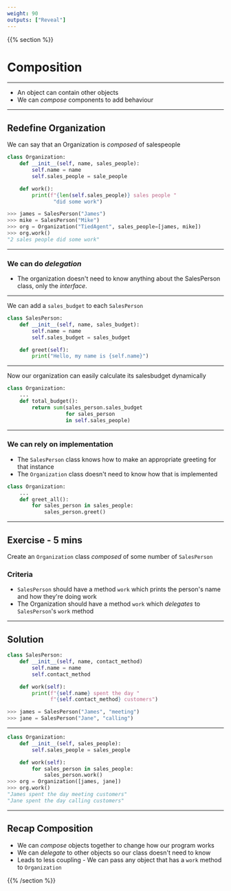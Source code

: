 ```yaml
---
weight: 90
outputs: ["Reveal"]
---
```


{{% section %}}

# Composition

---

- An object can contain other objects
- We can *compose* components to add behaviour

---

## Redefine Organization

We can say that an Organization is *composed* of salespeople

```python
class Organization:
    def __init__(self, name, sales_people):
        self.name = name
        self.sales_people = sale_people

    def work():
        print(f"{len(self.sales_people)} sales people "
               "did some work")

>>> james = SalesPerson("James")
>>> mike = SalesPerson("Mike")
>>> org = Organization("TiedAgent", sales_people=[james, mike])
>>> org.work()
"2 sales people did some work"
```

---

### We can do *delegation*

- The organization doesn't need to know anything about the SalesPerson class, only the *interface*.

---

We can add a `sales_budget` to each `SalesPerson`

```python
class SalesPerson:
    def __init__(self, name, sales_budget):
        self.name = name
        self.sales_budget = sales_budget

    def greet(self):
        print("Hello, my name is {self.name}")
```

---

Now our organization can easily calculate its salesbudget dynamically

```python
class Organization:
    ...
    def total_budget():
        return sum(sales_person.sales_budget
                   for sales_person
                   in self.sales_people)
```

---

### We can rely on implementation

- The `SalesPerson` class knows how to make an appropriate greeting for that instance
- The `Organization` class doesn't need to know how that is implemented

```python
class Organization:
    ...
    def greet_all():
        for sales_person in sales_people:
            sales_person.greet()
```

---

## Exercise - 5 mins

Create an `Organization` class *composed* of some number of `SalesPerson`

### Criteria

- `SalesPerson` should have a method `work` which prints the person's name and how they're doing work
- The Organization should have a method `work` which *delegates* to `SalesPerson`'s `work` method 

---

## Solution

```python
class SalesPerson:
    def __init__(self, name, contact_method)
        self.name = name
        self.contact_method

    def work(self):
        print(f"{self.name} spent the day "
              f"{self.contact_method} customers")

>>> james = SalesPerson("James", "meeting")
>>> jane = SalesPerson("Jane", "calling")
```

---

```python
class Organization:
    def __init__(self, sales_people):
        self.sales_people = sales_people

    def work(self):
        for sales_person in sales_people:
            sales_person.work()
>>> org = Organization([james, jane])
>>> org.work()
"James spent the day meeting customers"
"Jane spent the day calling customers"

```

---

## Recap Composition

- We can *compose* objects together to change how our program works
- We can *delegate* to other objects so our class doesn't need to know
- Leads to less coupling - We can pass any object that has a `work` method to `Organization`

{{% /section %}}
